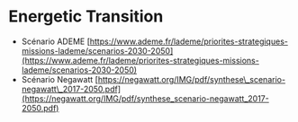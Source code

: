 # Energetic Transition

* Scénario ADEME [https://www.ademe.fr/lademe/priorites-strategiques-missions-lademe/scenarios-2030-2050](https://www.ademe.fr/lademe/priorites-strategiques-missions-lademe/scenarios-2030-2050)
* Scénario Negawatt [https://negawatt.org/IMG/pdf/synthese\_scenario-negawatt\_2017-2050.pdf](https://negawatt.org/IMG/pdf/synthese_scenario-negawatt_2017-2050.pdf)

